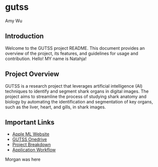 # gutss
Amy Wu

## Introduction
Welcome to the GUTSS project README. This document provides an overview of the project, its features, and guidelines for usage and contribution.
Hello! MY name is Natahja!
## Project Overview
GUTSS is a research project that leverages artificial intelligence (AI) techniques to identify and segment shark organs in digital images. The project aims to streamline the process of studying shark anatomy and biology by automating the identification and segmentation of key organs, such as the liver, heart, and gills, in shark images.

## Important Links
- [Apple ML Website](https://developer.apple.com/machine-learning/create-ml/)
- [GUTSS Onedrive](https://uflorida-my.sharepoint.com/:f:/g/personal/morgan_cobb_ufl_edu/Erj-gcSogrJPp6MnXCKnXPYB5RfFWFMDuGJ-etlIF9l13Q?e=E3o2nx)
- [Project Breakdown](https://uflorida-my.sharepoint.com/:w:/g/personal/morgan_cobb_ufl_edu/ER5RklVTE2tNg4ckU55aoXsBC5AhA6zJvDya9dUKeCoyqA?e=qAKHVs)
- [Application Workflow](https://www.figma.com/file/jCR2j32R40tH9wUZq86rZ9/SharkAI-App?type=whiteboard&node-id=0-1&t=9iuQ6qsIYGbLzMaS-0)

Morgan was here

